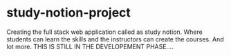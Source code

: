 # study-notion-project
Creating the full stack web application called as study notion. Where students can learn the skills and the instructors can create the courses. And lot more. THIS IS STILL IN THE DEVELOPEMENT PHASE....
